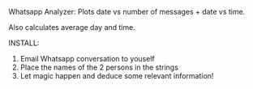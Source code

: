Whatsapp Analyzer:
Plots date vs number of messages + date vs time.

Also calculates average day and time.

INSTALL:

1) Email Whatsapp conversation to youself
2) Place the names of the 2 persons in the strings
3) Let magic happen and deduce some relevant information!
